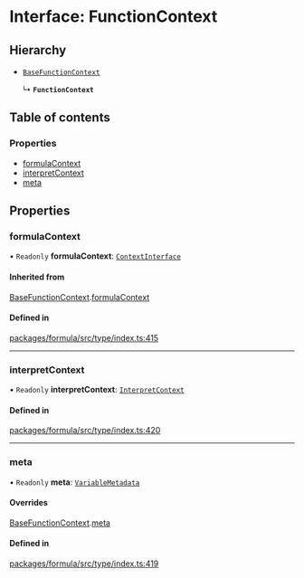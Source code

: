 # Interface: FunctionContext

## Hierarchy

- [`BaseFunctionContext`](BaseFunctionContext.md)

  ↳ **`FunctionContext`**

## Table of contents

### Properties

- [formulaContext](FunctionContext.md#formulacontext)
- [interpretContext](FunctionContext.md#interpretcontext)
- [meta](FunctionContext.md#meta)

## Properties

### <a id="formulacontext" name="formulacontext"></a> formulaContext

• `Readonly` **formulaContext**: [`ContextInterface`](ContextInterface.md)

#### Inherited from

[BaseFunctionContext](BaseFunctionContext.md).[formulaContext](BaseFunctionContext.md#formulacontext)

#### Defined in

[packages/formula/src/type/index.ts:415](https://github.com/mashcard/mashcard/blob/main/packages/formula/src/type/index.ts#L415)

---

### <a id="interpretcontext" name="interpretcontext"></a> interpretContext

• `Readonly` **interpretContext**: [`InterpretContext`](InterpretContext.md)

#### Defined in

[packages/formula/src/type/index.ts:420](https://github.com/mashcard/mashcard/blob/main/packages/formula/src/type/index.ts#L420)

---

### <a id="meta" name="meta"></a> meta

• `Readonly` **meta**: [`VariableMetadata`](VariableMetadata.md)

#### Overrides

[BaseFunctionContext](BaseFunctionContext.md).[meta](BaseFunctionContext.md#meta)

#### Defined in

[packages/formula/src/type/index.ts:419](https://github.com/mashcard/mashcard/blob/main/packages/formula/src/type/index.ts#L419)
